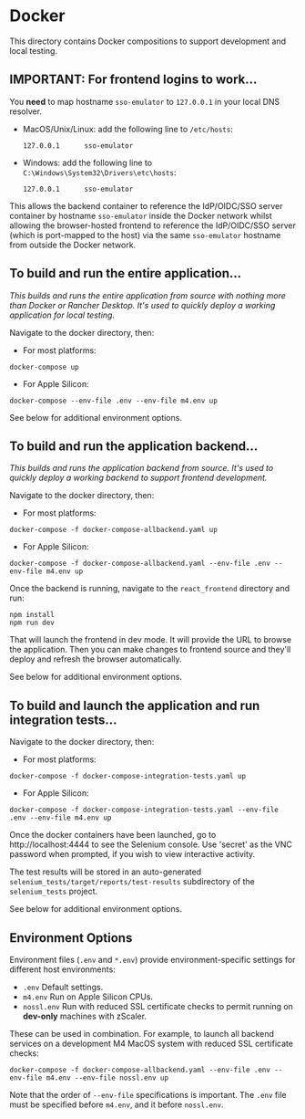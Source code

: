 # Docker

This directory contains Docker compositions to support development and local testing.

## IMPORTANT: For frontend logins to work...

You **need** to map hostname `sso-emulator` to `127.0.0.1` in your local DNS resolver.
- MacOS/Unix/Linux: add the following line to `/etc/hosts`:
   ```
   127.0.0.1      sso-emulator
  ```
- Windows: add the following line to `C:\Windows\System32\Drivers\etc\hosts`:
   ```
   127.0.0.1      sso-emulator
   ```

This allows the backend
container to reference the IdP/OIDC/SSO server container by hostname `sso-emulator` inside the Docker network
whilst allowing the browser-hosted frontend to reference the IdP/OIDC/SSO server (which is port-mapped to the host) via the same
`sso-emulator` hostname from outside the Docker network.

## To build and run the entire application...

*This builds and runs the entire application from source with nothing more than Docker or Rancher Desktop. 
It's used to quickly deploy a working application for local testing.*

Navigate to the docker directory, then:

- For most platforms:
```shell
docker-compose up
```

- For Apple Silicon:
```shell
docker-compose --env-file .env --env-file m4.env up
```

See below for additional environment options.

## To build and run the application backend...

*This builds and runs the application backend from source. It's used to quickly deploy a working backend to support frontend
development.*

Navigate to the docker directory, then:

- For most platforms:
```shell
docker-compose -f docker-compose-allbackend.yaml up
```

- For Apple Silicon:
```shell
docker-compose -f docker-compose-allbackend.yaml --env-file .env --env-file m4.env up
```

Once the backend is running, navigate to the `react_frontend` directory and run:
```shell
npm install
npm run dev
```

That will launch the frontend in dev mode. It will provide the URL to browse the application.
Then you can make changes to frontend source and they'll deploy and refresh the browser automatically.

See below for additional environment options.

## To build and launch the application and run integration tests...

Navigate to the docker directory, then:

- For most platforms:
```shell
docker-compose -f docker-compose-integration-tests.yaml up
```

- For Apple Silicon:
```shell
docker-compose -f docker-compose-integration-tests.yaml --env-file .env --env-file m4.env up
```

Once the docker containers have been launched, go to http://localhost:4444 to see the Selenium console. Use 'secret' as the VNC password when prompted, if you wish to view interactive activity.

The test results will be stored in an auto-generated `selenium_tests/target/reports/test-results` subdirectory of the `selenium_tests` project.

See below for additional environment options.

## Environment Options

Environment files (`.env` and `*.env`) provide environment-specific settings for different host environments:

- `.env` Default settings.
- `m4.env` Run on Apple Silicon CPUs.
- `nossl.env` Run with reduced SSL certificate checks to permit running on **dev-only** machines with zScaler.

These can be used in combination. For example, to launch all backend services on a development M4 MacOS system with reduced SSL certificate checks:

```shell
docker-compose -f docker-compose-allbackend.yaml --env-file .env --env-file m4.env --env-file nossl.env up
```

Note that the order of `--env-file` specifications is important. The `.env` file must be specified before `m4.env`, and it before `nossl.env`.
